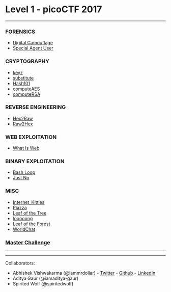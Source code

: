 # Level 1 - picoCTF 2017

___

### FORENSICS

- [Digital Camouflage](./FORENSICS/Digital_Camouflage.md)
- [Special Agent User](./FORENSICS/Special_Agent_User.md)


### CRYPTOGRAPHY

 - [keyz](./CRYPTOGRAPHY/keyz.md)
 - [substitute](./CRYPTOGRAPHY/substitute.md)
 - [Hash101](./CRYPTOGRAPHY/Hash101.md)
 - [computeAES](./CRYPTOGRAPHY/computeAES.md)
 - [computeRSA](./CRYPTOGRAPHY/computeRSA.md)


### REVERSE ENGINEERING

  - [Hex2Raw](./REVERSE_ENGINEERING/hex2raw.md)
  - [Raw2Hex](./REVERSE_ENGINEERING/raw2hex.md)


### WEB EXPLOITATION

  - [What Is Web](./WEB_EXPLOITATION/what_is_web.md)


### BINARY EXPLOITATION

 - [Bash Loop](./BINARY_EXPLOITATION/bash_loop.md)
 - [Just No](./BINARY_EXPLOITATION/just_no.md)


### MISC

  - [Internet_Kitties](./MISC/internet_kitties.md)
  - [Piazza](./MISC/piazza.md)
  - [Leaf of the Tree](./MISC/Leaf_of_the_Tree.md)
  - [looooong](./MISC/looooong.md)
  - [Leaf of the Forest](./MISC/Leaf_of_the_Forest.md)
  - [WorldChat](./MISC/WorldChat.md)

### [Master Challenge](./MASTER_CHALLENGE/LazyDev.md)


___
___

Collaborators:
 
 - Abhishek Vishwakarma (@iammrdollar) - [Twitter](https://twitter.com/iammrdollar) - [Github](https://github.com/iammrdollar) - [LinkedIn](https://www.linkedin.com/in/iammrdollar)
 - Aditya Gaur (@iamaditya-gaur)
 - Spirited Wolf (@spiritedwolf)
